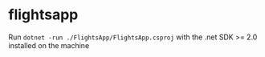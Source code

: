 # flightsapp

Run `dotnet -run ./FlightsApp/FlightsApp.csproj` with the .net SDK >= 2.0 installed on the machine
